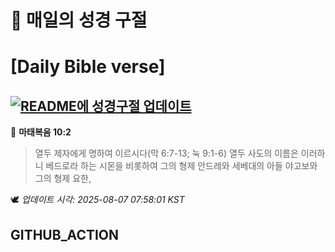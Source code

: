# 🙏 매일의 성경 구절
# [Daily Bible verse]
## [![README에 성경구절 업데이트](https://github.com/DONGSUKA/first_test/actions/workflows/update-readme-bible.yml/badge.svg)](https://github.com/DONGSUKA/first_test/actions/workflows/update-readme-bible.yml)
<!-- START_BIBLE_VERSE -->
📖 **마태복음 10:2**
> 열두 제자에게 명하여 이르시다(막 6:7-13; 눅 9:1-6) 열두 사도의 이름은 이러하니 베드로라 하는 시몬을 비롯하여 그의 형제 안드레와 세베대의 아들 야고보와 그의 형제 요한,

🕊️ _업데이트 시각: 2025-08-07 07:58:01 KST_
  <!-- END_BIBLE_VERSE -->
## GITHUB_ACTION
